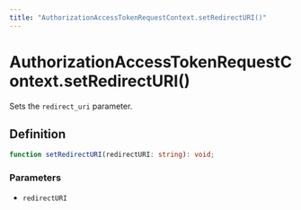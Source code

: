 ```yaml
---
title: "AuthorizationAccessTokenRequestContext.setRedirectURI()"
---
```


# AuthorizationAccessTokenRequestContext.setRedirectURI()

Sets the `redirect_uri` parameter.

## Definition

```ts
function setRedirectURI(redirectURI: string): void;
```

### Parameters

- `redirectURI`
